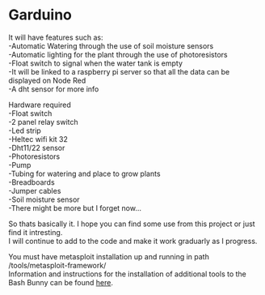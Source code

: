 # Garduino

It will have features such as:  
  -Automatic Watering through the use of soil moisture sensors  
  -Automatic lighting for the plant through the use of photoresistors  
  -Float switch to signal when the water tank is empty  
  -It will be linked to a raspberry pi server so that all the data can be displayed on Node Red  
  -A dht sensor for more info
  
Hardware required  
  -Float switch  
  -2 panel relay switch  
  -Led strip  
  -Heltec wifi kit 32  
  -Dht11/22 sensor  
  -Photoresistors  
  -Pump  
  -Tubing for watering and place to grow plants  
  -Breadboards  
  -Jumper cables  
  -Soil moisture sensor   
  -There might be more but I forget now...  
  
So thats basically it. I hope you can find some use from this project or just find it intresting.  
I will continue to add to the code and make it work graduarly as I progress.  


You must have metasploit installation up and running in path /tools/metasploit-framework/  
Information and instructions for the installation of additional tools to the Bash Bunny can be found [here](https://docs.hak5.org/hc/en-us/articles/360010554133-Installing-and-using-additional-tools).

